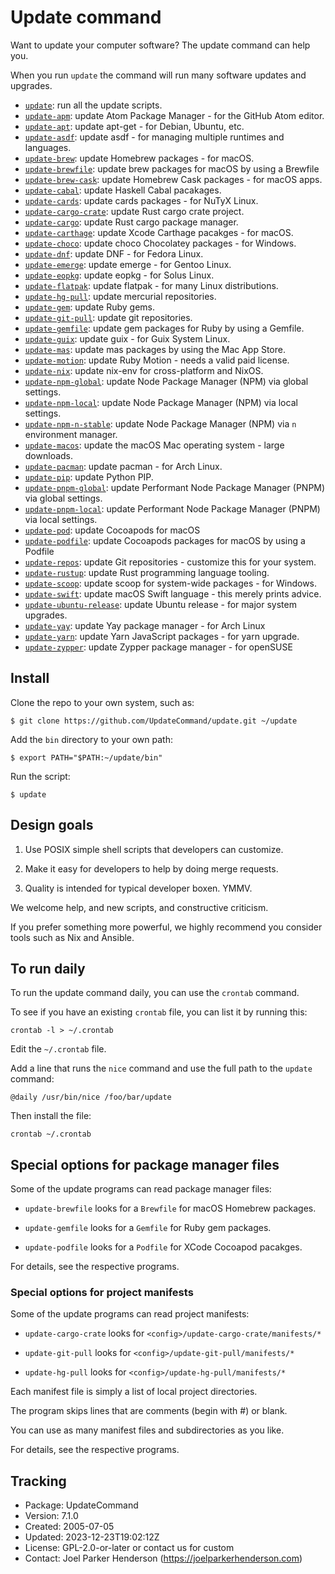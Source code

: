 # Update command

Want to update your computer software? The update command can help you.

When you run `update` the command will run many software updates and upgrades.

 * [`update`](bin/update): run all the update scripts.
 * [`update-apm`](bin/update-apm): update Atom Package Manager - for the GitHub Atom editor.
 * [`update-apt`](bin/update-apt): update apt-get - for Debian, Ubuntu, etc.
 * [`update-asdf`](bin/update-apm): update asdf - for managing multiple runtimes and languages.
 * [`update-brew`](bin/update-brew): update Homebrew packages - for macOS.
 * [`update-brewfile`](bin/update-brewfile): update brew packages for macOS by using a Brewfile
 * [`update-brew-cask`](bin/update-brew-cask): update Homebrew Cask packages - for macOS apps.
 * [`update-cabal`](bin/update-cabal): update Haskell Cabal pacakages.
 * [`update-cards`](bin/update-cards): update cards packages - for NuTyX Linux. 
 * [`update-cargo-crate`](bin/update-cargo-crate): update Rust cargo crate project.
 * [`update-cargo`](bin/update-cargo): update Rust cargo package manager.
 * [`update-carthage`](bin/update-carthage): update Xcode Carthage pacakges - for macOS.
 * [`update-choco`](bin/update-choco): update choco Chocolatey packages - for Windows.
 * [`update-dnf`](bin/update-dnf): update DNF - for Fedora Linux.
 * [`update-emerge`](bin/update-emerge): update emerge - for Gentoo Linux.
 * [`update-eopkg`](bin/update-eopkg): update eopkg - for Solus Linux.
 * [`update-flatpak`](bin/update-flatpak): update flatpak - for many Linux distributions.
 * [`update-hg-pull`](bin/update-hg-pull): update mercurial repositories.
 * [`update-gem`](bin/update-gem): update Ruby gems.
 * [`update-git-pull`](bin/update-git-pull): update git repositories.
 * [`update-gemfile`](bin/update-gemfile): update gem packages for Ruby by using a Gemfile.
 * [`update-guix`](bin/update-guix): update guix - for Guix System Linux.
 * [`update-mas`](bin/update-mas): update mas packages by using the Mac App Store.
 * [`update-motion`](bin/update-motion): update Ruby Motion - needs a valid paid license.
 * [`update-nix`](bin/update-nix): update nix-env for cross-platform and NixOS.
 * [`update-npm-global`](bin/update-npm-global): update Node Package Manager (NPM) via global settings.
 * [`update-npm-local`](bin/update-npm-global): update Node Package Manager (NPM) via local settings.
 * [`update-npm-n-stable`](bin/update-npm-global): update Node Package Manager (NPM) via `n` environment manager.
 * [`update-macos`](bin/update-macos): update the macOS Mac operating system - large downloads.
 * [`update-pacman`](bin/update-pacman): update pacman - for Arch Linux.
 * [`update-pip`](bin/update-pip): update Python PIP.
 * [`update-pnpm-global`](bin/update-pnpm-global): update Performant Node Package Manager (PNPM) via global settings.
 * [`update-pnpm-local`](bin/update-pnpm-global): update Performant Node Package Manager (PNPM) via local settings.
 * [`update-pod`](bin/update-pod): update Cocoapods for macOS
 * [`update-podfile`](bin/update-podfile): update Cocoapods packages for macOS by using a Podfile
 * [`update-repos`](bin/update-repos): update Git repositories - customize this for your system.
 * [`update-rustup`](bin/update-rustup): update Rust programming language tooling.
 * [`update-scoop`](bin/update-scoop): update scoop for system-wide packages - for Windows.
 * [`update-swift`](bin/update-swift): update macOS Swift language - this merely prints advice.
 * [`update-ubuntu-release`](bin/update-ubuntu-release): update Ubuntu release - for major system upgrades.
 * [`update-yay`](bin/update-yay): update Yay package manager - for Arch Linux
 * [`update-yarn`](bin/update-yarn): update Yarn JavaScript packages - for yarn upgrade.
 * [`update-zypper`](bin/update-zypper): update Zypper package manager - for openSUSE


## Install

Clone the repo to your own system, such as:

    $ git clone https://github.com/UpdateCommand/update.git ~/update

Add the `bin` directory to your own path:

    $ export PATH="$PATH:~/update/bin"

Run the script:

    $ update


## Design goals

1. Use POSIX simple shell scripts that developers can customize.

2. Make it easy for developers to help by doing merge requests.

3. Quality is intended for typical developer boxen. YMMV.

We welcome help, and new scripts, and constructive criticism.

If you prefer something more powerful, we highly recommend you consider tools such as Nix and Ansible.


## To run daily

To run the update command daily, you can use the `crontab` command.

To see if you have an existing `crontab` file, you can list it by running this:

    crontab -l > ~/.crontab

Edit the `~/.crontab` file.

Add a line that runs the `nice` command and use the full path to the `update` command:

    @daily /usr/bin/nice /foo/bar/update

Then install the file:

    crontab ~/.crontab


## Special options for package manager files

Some of the update programs can read package manager files:

* `update-brewfile` looks for a `Brewfile` for macOS Homebrew packages.

* `update-gemfile` looks for a `Gemfile` for Ruby gem packages.

* `update-podfile` looks for a `Podfile` for XCode Cocoapod pacakges.

For details, see the respective programs.


### Special options for project manifests

Some of the update programs can read project manifests:

* `update-cargo-crate` looks for `<config>/update-cargo-crate/manifests/*`

* `update-git-pull` looks for `<config>/update-git-pull/manifests/*`

* `update-hg-pull` looks for `<config>/update-hg-pull/manifests/*`

Each manifest file is simply a list of local project directories.

The program skips lines that are comments (begin with #) or blank.

You can use as many manifest files and subdirectories as you like.

For details, see the respective programs.


## Tracking

  * Package: UpdateCommand
  * Version: 7.1.0
  * Created: 2005-07-05
  * Updated: 2023-12-23T19:02:12Z
  * License: GPL-2.0-or-later or contact us for custom
  * Contact: Joel Parker Henderson (https://joelparkerhenderson.com)
